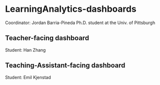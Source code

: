 # LearningAnalytics-dashboards

Coordinator: Jordan Barria-Pineda
Ph.D. student at the Univ. of Pittsburgh

## Teacher-facing dashboard

Student: Han Zhang

## Teaching-Assistant-facing dashboard

Student: Emil Kjenstad
